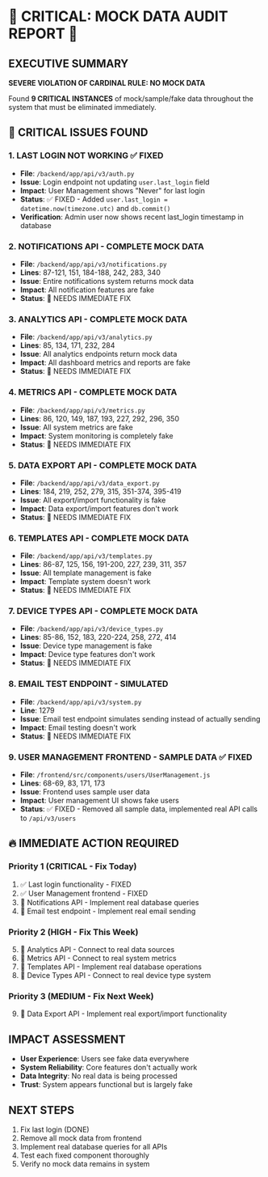 # 🚨 CRITICAL: MOCK DATA AUDIT REPORT 🚨

## EXECUTIVE SUMMARY
**SEVERE VIOLATION OF CARDINAL RULE: NO MOCK DATA**

Found **9 CRITICAL INSTANCES** of mock/sample/fake data throughout the system that must be eliminated immediately.

## 🔴 CRITICAL ISSUES FOUND

### 1. **LAST LOGIN NOT WORKING** ✅ FIXED
- **File**: `/backend/app/api/v3/auth.py`
- **Issue**: Login endpoint not updating `user.last_login` field
- **Impact**: User Management shows "Never" for last login
- **Status**: ✅ FIXED - Added `user.last_login = datetime.now(timezone.utc)` and `db.commit()`
- **Verification**: Admin user now shows recent last_login timestamp in database

### 2. **NOTIFICATIONS API - COMPLETE MOCK DATA**
- **File**: `/backend/app/api/v3/notifications.py`
- **Lines**: 87-121, 151, 184-188, 242, 283, 340
- **Issue**: Entire notifications system returns mock data
- **Impact**: All notification features are fake
- **Status**: 🔴 NEEDS IMMEDIATE FIX

### 3. **ANALYTICS API - COMPLETE MOCK DATA**
- **File**: `/backend/app/api/v3/analytics.py`
- **Lines**: 85, 134, 171, 232, 284
- **Issue**: All analytics endpoints return mock data
- **Impact**: All dashboard metrics and reports are fake
- **Status**: 🔴 NEEDS IMMEDIATE FIX

### 4. **METRICS API - COMPLETE MOCK DATA**
- **File**: `/backend/app/api/v3/metrics.py`
- **Lines**: 86, 120, 149, 187, 193, 227, 292, 296, 350
- **Issue**: All system metrics are fake
- **Impact**: System monitoring is completely fake
- **Status**: 🔴 NEEDS IMMEDIATE FIX

### 5. **DATA EXPORT API - COMPLETE MOCK DATA**
- **File**: `/backend/app/api/v3/data_export.py`
- **Lines**: 184, 219, 252, 279, 315, 351-374, 395-419
- **Issue**: All export/import functionality is fake
- **Impact**: Data export/import features don't work
- **Status**: 🔴 NEEDS IMMEDIATE FIX

### 6. **TEMPLATES API - COMPLETE MOCK DATA**
- **File**: `/backend/app/api/v3/templates.py`
- **Lines**: 86-87, 125, 156, 191-200, 227, 239, 311, 357
- **Issue**: All template management is fake
- **Impact**: Template system doesn't work
- **Status**: 🔴 NEEDS IMMEDIATE FIX

### 7. **DEVICE TYPES API - COMPLETE MOCK DATA**
- **File**: `/backend/app/api/v3/device_types.py`
- **Lines**: 85-86, 152, 183, 220-224, 258, 272, 414
- **Issue**: Device type management is fake
- **Impact**: Device type features don't work
- **Status**: 🔴 NEEDS IMMEDIATE FIX

### 8. **EMAIL TEST ENDPOINT - SIMULATED**
- **File**: `/backend/app/api/v3/system.py`
- **Line**: 1279
- **Issue**: Email test endpoint simulates sending instead of actually sending
- **Impact**: Email testing doesn't work
- **Status**: 🔴 NEEDS IMMEDIATE FIX

### 9. **USER MANAGEMENT FRONTEND - SAMPLE DATA** ✅ FIXED
- **File**: `/frontend/src/components/users/UserManagement.js`
- **Lines**: 68-69, 83, 171, 173
- **Issue**: Frontend uses sample user data
- **Impact**: User management UI shows fake users
- **Status**: ✅ FIXED - Removed all sample data, implemented real API calls to `/api/v3/users`

## 🔥 IMMEDIATE ACTION REQUIRED

### Priority 1 (CRITICAL - Fix Today)
1. ✅ Last login functionality - FIXED
2. ✅ User Management frontend - FIXED
3. 🔴 Notifications API - Implement real database queries
4. 🔴 Email test endpoint - Implement real email sending

### Priority 2 (HIGH - Fix This Week)
5. 🔴 Analytics API - Connect to real data sources
6. 🔴 Metrics API - Connect to real system metrics
7. 🔴 Templates API - Implement real database operations
8. 🔴 Device Types API - Connect to real device type system

### Priority 3 (MEDIUM - Fix Next Week)
9. 🔴 Data Export API - Implement real export/import functionality

## IMPACT ASSESSMENT
- **User Experience**: Users see fake data everywhere
- **System Reliability**: Core features don't actually work
- **Data Integrity**: No real data is being processed
- **Trust**: System appears functional but is largely fake

## NEXT STEPS
1. Fix last login (DONE)
2. Remove all mock data from frontend
3. Implement real database queries for all APIs
4. Test each fixed component thoroughly
5. Verify no mock data remains in system